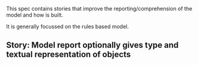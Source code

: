 This spec contains stories that improve the reporting/comprehension of the model and how is built.

It is generally focussed on the rules based model.

## Story: Model report optionally gives type and textual representation of objects

